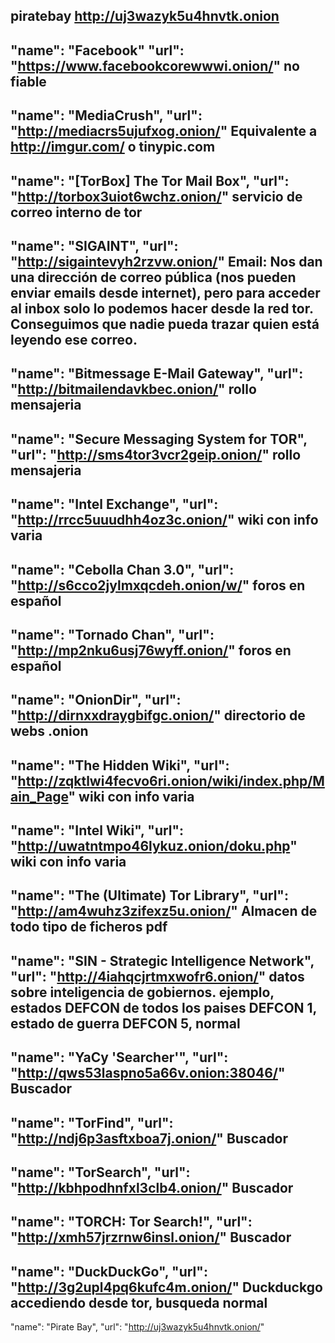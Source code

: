 piratebay
http://uj3wazyk5u4hnvtk.onion
--
"name": "Facebook"
"url": "https://www.facebookcorewwwi.onion/"
no fiable
--
"name": "MediaCrush",
"url": "http://mediacrs5ujufxog.onion/"
Equivalente a http://imgur.com/ o tinypic.com
--
"name": "[TorBox] The Tor Mail Box",
"url": "http://torbox3uiot6wchz.onion/"
servicio de correo interno de tor
--
"name": "SIGAINT",
"url": "http://sigaintevyh2rzvw.onion/"
Email: 
Nos dan una dirección de correo pública (nos pueden enviar emails desde internet), pero para acceder al inbox solo lo podemos hacer desde la red tor.
Conseguimos que nadie pueda trazar quien está leyendo ese correo.
--
"name": "Bitmessage E-Mail Gateway",
"url": "http://bitmailendavkbec.onion/"
rollo mensajeria
--
"name": "Secure Messaging System for TOR",
"url": "http://sms4tor3vcr2geip.onion/"
rollo mensajeria
--
"name": "Intel Exchange",
"url": "http://rrcc5uuudhh4oz3c.onion/"
wiki con info varia
--
"name": "Cebolla Chan 3.0",
"url": "http://s6cco2jylmxqcdeh.onion/w/"
foros en español
--
"name": "Tornado Chan",
"url": "http://mp2nku6usj76wyff.onion/"
foros en español
--
"name": "OnionDir",
"url": "http://dirnxxdraygbifgc.onion/"
directorio de webs .onion
--
"name": "The Hidden Wiki",
"url": "http://zqktlwi4fecvo6ri.onion/wiki/index.php/Main_Page"
wiki con info varia
--
"name": "Intel Wiki",
"url": "http://uwatntmpo46lykuz.onion/doku.php"
wiki con info varia
--
"name": "The (Ultimate) Tor Library",
"url": "http://am4wuhz3zifexz5u.onion/"
Almacen de todo tipo de ficheros pdf
--
"name": "SIN - Strategic Intelligence Network",
"url": "http://4iahqcjrtmxwofr6.onion/"
datos sobre inteligencia de gobiernos. ejemplo, estados DEFCON de todos los paises
DEFCON 1, estado de guerra
DEFCON 5, normal
--
"name": "YaCy 'Searcher'",
"url": "http://qws53laspno5a66v.onion:38046/"
Buscador
--
"name": "TorFind",
"url": "http://ndj6p3asftxboa7j.onion/"
Buscador
--
"name": "TorSearch",
"url": "http://kbhpodhnfxl3clb4.onion/"
Buscador
--
"name": "TORCH: Tor Search!",
"url": "http://xmh57jrzrnw6insl.onion/"
Buscador
--
"name": "DuckDuckGo",
"url": "http://3g2upl4pq6kufc4m.onion/"
Duckduckgo accediendo desde tor, busqueda normal
--
"name": "Pirate Bay",
"url": "http://uj3wazyk5u4hnvtk.onion/"
